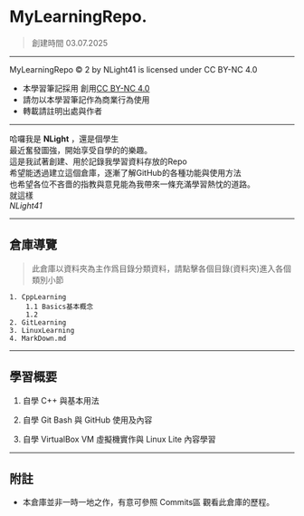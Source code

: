 # MyLearningRepo.  
> 創建時間 03.07.2025
---  
  
MyLearningRepo © 2 by NLight41 is licensed under CC BY-NC 4.0  
- 本學習筆記採用 創用[CC BY-NC 4.0](https://creativecommons.org/licenses/by-nc/4.0)  
- 請勿以本學習筆記作為商業行為使用  
- 轉載請註明出處與作者  
  
---
  
哈囉我是 **NLight** ，還是個學生  
最近奮發圖強，開始享受自學的的樂趣。  
這是我試著創建、用於記錄我學習資料存放的Repo  
希望能透過建立這個倉庫，逐漸了解GitHub的各種功能與使用方法  
也希望各位不吝嗇的指教與意見能為我帶來一條充滿學習熱忱的道路。  
就這樣  
*NLight41*  
  
---
## 倉庫導覽  
> 此倉庫以資料夾為主作爲目錄分類資料，請點擊各個目錄(資料夾)進入各個類別小節

	1. CppLearning
		1.1 Basics基本概念
		1.2 
	2. GitLearning
	3. LinuxLearning
	4. MarkDown.md
---
## 學習概要  
  
1. 自學 C++ 與基本用法  
  
2. 自學 Git Bash 與 GitHub 使用及內容  
  
3. 自學 VirtualBox VM 虛擬機實作與 Linux Lite 內容學習  
  
---
  
## 附註
- 本倉庫並非一時一地之作，有意可參照 Commits區 觀看此倉庫的歷程。